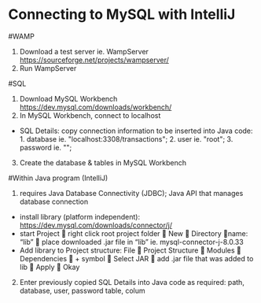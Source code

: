 # Connecting to MySQL with IntelliJ

#WAMP
1. Download a test server ie. WampServer https://sourceforge.net/projects/wampserver/
2. Run WampServer

#SQL
1.	Download MySQL Workbench https://dev.mysql.com/downloads/workbench/
2. In MySQL Workbench, connect to localhost
- SQL Details: copy connection information to be inserted into Java code: 1. database ie. "localhost:3308/transactions"; 2. user ie. "root"; 3. password ie. "";
3. Create the database & tables in MySQL Workbench

#Within Java program (IntelliJ)
1.	requires Java Database Connectivity (JDBC); Java API that manages database connection 
-	install library (platform independent): https://dev.mysql.com/downloads/connector/j/
-	start Project  right click root project folder  New  Directory name: “lib”  place downloaded .jar file in “lib” ie. mysql-connector-j-8.0.33
-	Add library to Project structure: File  Project Structure  Modules  Dependencies  + symbol  Select JAR  add .jar file that was added to lib  Apply  Okay
2. Enter previously copied SQL Details into Java code as required: path, database, user, password table, colum
